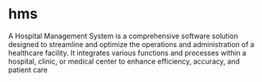 # hms
A Hospital Management System  is a comprehensive software solution designed to streamline and optimize the operations and administration of a healthcare facility. 
It integrates various functions and processes within a hospital, clinic, or medical center to enhance efficiency, accuracy, and patient care
